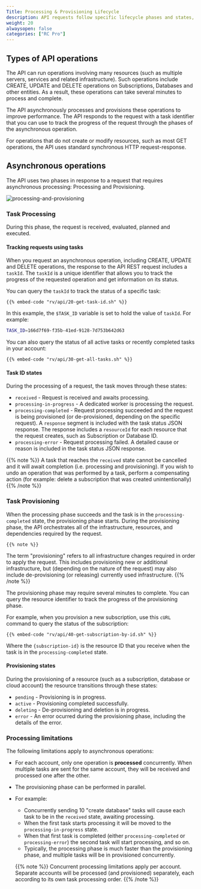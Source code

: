 ```yaml
---
Title: Processing & Provisioning Lifecycle
description: API requests follow specific lifecycle phases and states, based on the operation's complexity and length of execution.
weight: 20
alwaysopen: false
categories: ["RC Pro"]
---
```

## Types of API operations

The API can run operations involving many resources (such as multiple servers, services and related infrastructure). Such operations include CREATE, UPDATE and DELETE operations on Subscriptions, Databases and other entities.
As a result, these operations can take several minutes to process and complete.

The API asynchronously processes and provisions these operations to improve performance.
The API responds to the request with a task identifier that you can use to track the progress of the request through the phases of the asynchronous operation.

For operations that do not create or modify resources, such as most GET operations, the API uses standard synchronous HTTP request-response.

## Asynchronous operations

The API uses two phases in response to a request that requires asynchronous processing: Processing and Provisioning.

![processing-and-provisioning](/images/rv/api/processing-and-provisioning.png)

### Task Processing

During this phase, the request is received, evaluated, planned and executed.

#### Tracking requests using tasks

When you request an asynchronous operation, including CREATE, UPDATE and DELETE operations, the response to the API REST request includes a `taskId`.
The `taskId` is a unique identifier that allows you to track the progress of the requested operation and get information on its status.

You can query the `taskId` to track the status of a specific task:

```shell
{{% embed-code "rv/api/20-get-task-id.sh" %}}
```

In this example, the `$TASK_ID` variable is set to hold the value of `taskId`. For example:

```bash
TASK_ID=166d7f69-f35b-41ed-9128-7d753b642d63
```

You can also query the status of all active tasks or recently completed tasks in your account:

```shell
{{% embed-code "rv/api/30-get-all-tasks.sh" %}}
```

#### Task ID states

During the processing of a request, the task moves through these states:

- `received` - Request is received and awaits processing.
- `processing-in-progress` - A dedicated worker is processing the request.
- `processing-completed` - Request processing succeeded and the request is being provisioned (or de-provisioned, depending on the specific request).
    A `response` segment is included with the task status JSON response.
    The response includes a `resourceId` for each resource that the request creates, such as Subscription or Database ID.
- `processing-error` - Request processing failed.
    A detailed cause or reason is included in the task status JSON response.


{{% note %}}
A task that reaches the `received` state cannot be cancelled and it will await completion (i.e. processing and provisioning). If you wish to undo an operation that was performed by a task, perform a compensating action (for example: delete a subscription that was created unintentionally)
{{% /note %}}


### Task Provisioning

When the processing phase succeeds and the task is in the `processing-completed` state, the provisioning phase starts.
During the provisioning phase, the API orchestrates all of the infrastructure, resources, and dependencies required by the request. 

    {{% note %}}
The term "provisioning" refers to all infrastructure changes required in order to apply the request. This includes provisioning new or additional infrastructure, but (depending on the nature of the request) may also include de-provisioning (or releasing) currently used infrastructure.
    {{% /note %}}

The provisioning phase may require several minutes to complete. You can query the resource identifier to track the progress of the provisioning phase.

For example, when you provision a new subscription, use this `cURL` command to query the status of the subscription:

```shell
{{% embed-code "rv/api/40-get-subscription-by-id.sh" %}}
```

Where the `{subscription-id}` is the resource ID that you receive when the task is in the `processing-completed` state.

#### Provisioning states

During the provisioning of a resource (such as a subscription, database or cloud account) the resource transitions through these states:

- `pending` - Provisioning is in progress.
- `active` - Provisioning completed successfully.
- `deleting` - De-provisioning and deletion is in progress.
- `error` - An error ocurred during the provisioning phase, including the details of the error.

### Processing limitations

The following limitations apply to asynchronous operations:

- For each account, only one operation is **processed** concurrently. When multiple tasks are sent for the same account, they will be received and processed one after the other. 
- The provisioning phase can be performed in parallel. 
- For example: 
    - Concurrently sending 10 "create database" tasks will cause each task to be in the `received` state, awaiting processing.
    - When the first task starts processing it will be moved to the `processing-in-progress` state. 
    - When that first task is completed (either `processing-completed` or `processing-error`) the second task will start processing, and so on.  
    - Typically, the processing phase is much faster than the provisioning phase, and multiple tasks will be in provisioned concurrently.


    {{% note %}}
Concurrent processing limitations apply per account. Separate accounts will be processed (and provisioned) separately, each according to its own task processing order.
    {{% /note %}}
   

